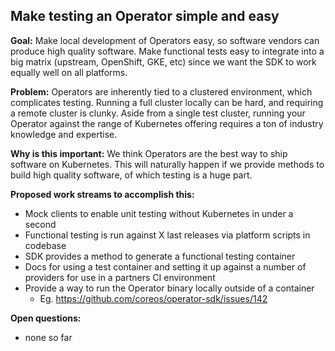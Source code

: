 ## Make testing an Operator simple and easy

**Goal:** Make local development of Operators easy, so software vendors can produce high quality software. 
Make functional tests easy to integrate into a big matrix (upstream, OpenShift, GKE, etc) since we want the SDK to work equally well on all platforms.

**Problem:** Operators are inherently tied to a clustered environment, which complicates testing. Running a full cluster locally can be hard, and requiring a remote cluster is clunky. Aside from a single test cluster, running your Operator against the range of Kubernetes offering requires a ton of industry knowledge and expertise.
 
**Why is this important:** We think Operators are the best way to ship software on Kubernetes. This will naturally happen if we provide methods to build high quality software, of which testing is a huge part.

**Proposed work streams to accomplish this:**
 - Mock clients to enable unit testing without Kubernetes in under a second
 - Functional testing is run against X last releases via platform scripts in codebase
 - SDK provides a method to generate a functional testing container
 - Docs for using a test container and setting it up against a number of providers for use in a partners CI environment
 - Provide a way to run the Operator binary locally outside of a container
    - Eg. https://github.com/coreos/operator-sdk/issues/142

**Open questions:**
  - none so far
